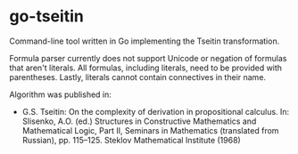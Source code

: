 go-tseitin
==========

Command-line tool written in Go implementing the Tseitin transformation.

Formula parser currently does not support Unicode or negation of formulas that
aren't literals. All formulas, including literals, need to be provided
with parentheses. Lastly, literals cannot contain connectives in their name.

Algorithm was published in:

- G.S. Tseitin: On the complexity of derivation in propositional calculus. In: Slisenko, A.O. (ed.) Structures in Constructive Mathematics and Mathematical Logic, Part II, Seminars in Mathematics (translated from Russian), pp. 115–125. Steklov Mathematical Institute (1968)
